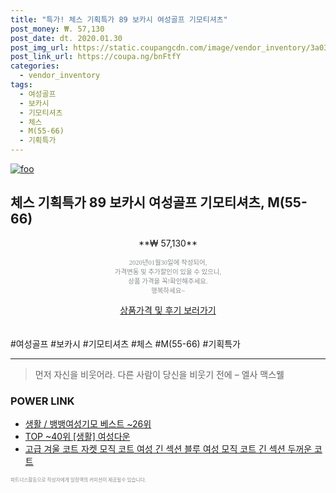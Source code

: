 ```yaml
--- 
title: "특가! 체스 기획특가 89 보카시 여성골프 기모티셔츠" 
post_money: ₩. 57,130 
post_date: dt. 2020.01.30 
post_img_url: https://static.coupangcdn.com/image/vendor_inventory/3a03/f47e97a4d18db13f9a8157e4cfebaa921779140ab32990199b8fe80cd62b.jpg 
post_link_url: https://coupa.ng/bnFtfY 
categories: 
  - vendor_inventory 
tags: 
  - 여성골프 
  - 보카시 
  - 기모티셔츠 
  - 체스 
  - M(55-66) 
  - 기획특가 
--- 
```

[![foo](https://static.coupangcdn.com/image/vendor_inventory/3a03/f47e97a4d18db13f9a8157e4cfebaa921779140ab32990199b8fe80cd62b.jpg)](https://coupa.ng/bnFtfY) 

## 체스 기획특가 89 보카시 여성골프 기모티셔츠, M(55-66) 
<p style="text-align: center;">**₩ 57,130**</p> 
<p style="text-align: center;"><span style="color: #898c8f; font-family: Georgia,Times,serif; font-size: 0.75em;">2020년01월30일에 작성되어, <br>가격변동 및 추가할인이 있을 수 있으니,<br> 상품 가격을 꼭!확인해주세요.<br>행복하세요~</span> 
</p>	 
<div markdown="0" style="text-align: center;"><a href="https://coupa.ng/bnFtfY" class="btn btn--success">상품가격 및 후기 보러가기</a></div> 
<br><br> 
  #여성골프 #보카시 #기모티셔츠 #체스 #M(55-66) #기획특가 
<hr> 

> 먼저 자신을 비웃어라. 다른 사람이 당신을 비웃기 전에  – 엘사 맥스웰 


### POWER LINK

* <a href="https://blog.naver.com/santokki14/221782697187" target="_blank">생활 / 뱅뱅여성기모 베스트 ~26위</a>
* <a href="https://blog.naver.com/fasyy4321/221781196650" target="_blank"> TOP ~40위 [생활] 여성다운</a>
* <a href="https://blog.naver.com/fasyy4321/221788536587" target="_blank">고급 겨울 코트 자켓 모직 코트 여성 긴 섹션 블루 여성 모직 코트 긴 섹션 두꺼운 코트 </a>

<span style="color: #898c8f; font-family: Georgia,Times,serif; font-size: 0.55em;">파트너스활동으로 작성자에게 일정액의 커미션이 제공될수 있습니다.</span> 

